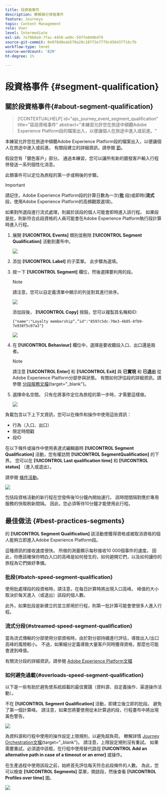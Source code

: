```yaml
---
title: 段資格事件
description: 瞭解細分資格事件
feature: Journeys
topic: Content Management
role: User
level: Intermediate
exl-id: 7e70b8a9-7fac-4450-ad9c-597fe0496df9
source-git-commit: 0e978d0eab570a28c187f3e7779c450437f16cfb
workflow-type: tm+mt
source-wordcount: '829'
ht-degree: 1%

---
```


# 段資格事件 {#segment-qualification}

## 關於段資格事件{#about-segment-qualification}

>[!CONTEXTUALHELP]
>id="ajo_journey_event_segment_qualification"
>title="區段資格事件"
>abstract="本練習允許您在旅途中傾聽Adobe Experience Platform段的檔案出入，以便讓個人在旅途中進入或前進。"

本練習允許您在旅途中傾聽Adobe Experience Platform段的檔案出入，以便讓個人在旅途中進入或前進。 有關段建立的詳細資訊，請參閱 [節](../segment/about-segments.md)。

假設您有「銀色客戶」部分。 通過本練習，您可以讓所有新的銀發客戶輸入行程併發送一系列個性化消息。

此類事件可以定位為旅程的第一步或稍後的步驟。

>[!IMPORTANT]
>
>請記住，Adobe Experience Platform段的計算日數為一次(**批** 段)或即時(**流式** 段，使用Adobe Experience Platform的高頻觀眾選項)。
>
>如果對所選段進行流式處理，則屬於該段的個人可能會即時進入該行程。 如果段是批，則新符合此段資格的人員可能會在Adobe Experience Platform執行段計算時進入行程。


1. 展開 **[!UICONTROL Events]** 類別並刪除 **[!UICONTROL Segment Qualification]** 活動到畫布中。

   ![](assets/segment5.png)

1. 添加 **[!UICONTROL Label]** 的子菜單。 此步驟為選填。

1. 按一下 **[!UICONTROL Segment]** 欄位，然後選擇要利用的段。

   >[!NOTE]
   >
   >請注意，您可以自定義清單中顯示的列並對其進行排序。

   ![](assets/segment6.png)

   添加段後， **[!UICONTROL Copy]** 按鈕，您可以複製其名稱和ID:

   `{"name":"Loyalty membership“,”id":"8597c5dc-70e3-4b05-8fb9-7e938f5c07a3"}`

   ![](assets/segment-copy.png)

1. 在 **[!UICONTROL Behaviour]** 欄位中，選擇是要收聽段入口、出口還是兩者。

   >[!NOTE]
   >
   >請注意 **[!UICONTROL Enter]** 和 **[!UICONTROL Exit]** 與 **已實現** 和 **已退出** 從Adobe Experience Platform分部參與狀態。 有關如何評估段的詳細資訊，請參閱 [分段服務文檔](https://experienceleague.adobe.com/docs/experience-platform/segmentation/tutorials/evaluate-a-segment.html#interpret-segment-results){target=&quot;_blank&quot;}。

1. 選擇命名空間。 只有在將事件定位為旅程的第一步時，才需要這樣做。

   ![](assets/segment7.png)

負載包含以下上下文資訊，您可以在條件和操作中使用這些資訊：

* 行為（入口、出口）
* 限定時間戳
* 段ID

在以下條件或操作中使用表達式編輯器時 **[!UICONTROL Segment Qualification]** 活動，您有權訪問 **[!UICONTROL SegmentQualification]** 的下界。 您可以在 **[!UICONTROL Last qualification time]** 和 **[!UICONTROL status]** （進入或退出）。

請參閱 [條件活動](../building-journeys/condition-activity.md#about_condition)。

![](assets/segment8.png)

包括段資格活動的新行程在您發佈後10分鐘內開始運行。 該時間間隔對應於專用服務的快取刷新間隔。 因此，您必須等待10分鐘才能使用此行程。

## 最佳做法 {#best-practices-segments}

的 **[!UICONTROL Segment Qualification]** 該活動使獲得資格或被取消資格的個人能夠立即進入Adobe Experience Platform段。

這種資訊的接收速度很快。 所做的測量顯示每秒接收10 000個事件的速度。 因此，你應該確保你明白入口的高峰是如何發生的，如何避開它們，以及如何讓你的旅程為它們做好準備。

### 批段{#batch-speed-segment-qualification}

使用批處理段的段資格時，請注意，在每日計算時將出現入口高峰。 峰值的大小取決於每天進入（或退出）該段的個人數。

此外，如果批段是新建立的並立即用於行程，則第一批計算可能會使很多人進入行程。

### 流式分段{#streamed-speed-segment-qualification}

當為流式傳輸的分部使用分部資格時，由於對分部持續進行評估，導致出入/出口高峰的風險較小。 不過，如果細分定義導致大量客戶同時獲得資格，那麼也可能會達到峰值。

有關流分段的詳細資訊，請參閱 [Adobe Experience Platform文檔](https://experienceleague.adobe.com/docs/experience-platform/segmentation/api/streaming-segmentation.html#api)

### 如何避免過載{#overloads-speed-segment-qualification}

以下是一些有助於避免使系統超載的最佳實踐（資料源、自定義操作、渠道操作活動）。

不在 **[!UICONTROL Segment Qualification]** 活動，即建立後立即的批段。 避免了第一個計算峰。 請注意，如果您將要使用從未計算過的段，行程畫布中將出現黃色警告。

![](assets/segment-error.png)

為資料源和行程中使用的操作設定上限規則，以避免超負荷。 瞭解詳情 [Journey Orchestration文檔](https://experienceleague.adobe.com/docs/journeys/using/working-with-apis/capping.html){target=&quot;_blank&quot;}。 請注意，上限設定規則沒有重試。 如果需要重試，必須選中該框，在行程中使用替代路徑 **[!UICONTROL Add an alternative path in case of a timeout or an error]** 或操作。

在生產過程中使用該段之前，始終首先評估每天符合此段條件的人數。 為此，您可以檢查 **[!UICONTROL Segments]** 菜單，開啟段，然後查看 **[!UICONTROL Profiles over time]** 圖。

![](assets/segment-overload.png)
